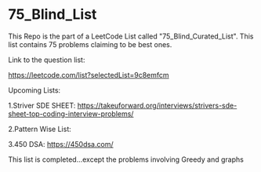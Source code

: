 # 75_Blind_List
This Repo is the part of a LeetCode List called "75_Blind_Curated_List". This list contains 75 problems claiming to be best ones.

Link to the question list:

https://leetcode.com/list?selectedList=9c8emfcm

Upcoming Lists:

1.Striver SDE SHEET:
https://takeuforward.org/interviews/strivers-sde-sheet-top-coding-interview-problems/

2.Pattern Wise List:

3.450 DSA:
https://450dsa.com/

This list is completed...except the problems involving Greedy and graphs

